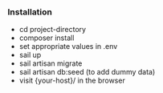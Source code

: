 ### Installation

- cd project-directory
- composer install
- set appropriate values in .env
- sail up
- sail artisan migrate
- sail artisan db:seed (to add dummy data)
- visit {your-host}/ in the browser

